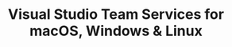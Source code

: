 ---
name: Visual Studio Team Services
url: 'https://app.vsaex.visualstudio.com'
category: Productivity
title: 'Visual Studio Team Services for macOS, Windows & Linux'
key: visual-studio-team-services

---